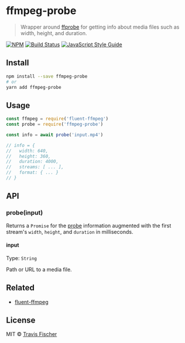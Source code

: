 # ffmpeg-probe

> Wrapper around [ffprobe](https://www.ffmpeg.org/ffprobe.html) for getting info about media files such as width, height, and duration.

[![NPM](https://img.shields.io/npm/v/ffmpeg-probe.svg)](https://www.npmjs.com/package/ffmpeg-probe) [![Build Status](https://travis-ci.org/transitive-bullshit/ffmpeg-probe.svg?branch=master)](https://travis-ci.org/transitive-bullshit/ffmpeg-probe) [![JavaScript Style Guide](https://img.shields.io/badge/code_style-standard-brightgreen.svg)](https://standardjs.com)

## Install

```bash
npm install --save ffmpeg-probe
# or
yarn add ffmpeg-probe
```

## Usage

```js
const ffmpeg = require('fluent-ffmpeg')
const probe = require('ffmpeg-probe')

const info = await probe('input.mp4')

// info = {
//   width: 640,
//   height: 360,
//   duration: 4000,
//   streams: [ ... ],
//   format: { ... }
// }
```

## API

### probe(input)

Returns a `Promise` for the [probe](https://www.ffmpeg.org/ffprobe.html) information augmented with the first stream's `width`, `height`, and `duration` in milliseconds.

#### input

Type: `String`

Path or URL to a media file.

## Related

- [fluent-ffmpeg](https://github.com/fluent-ffmpeg/node-fluent-ffmpeg)

## License

MIT © [Travis Fischer](https://github.com/transitive-bullshit)
